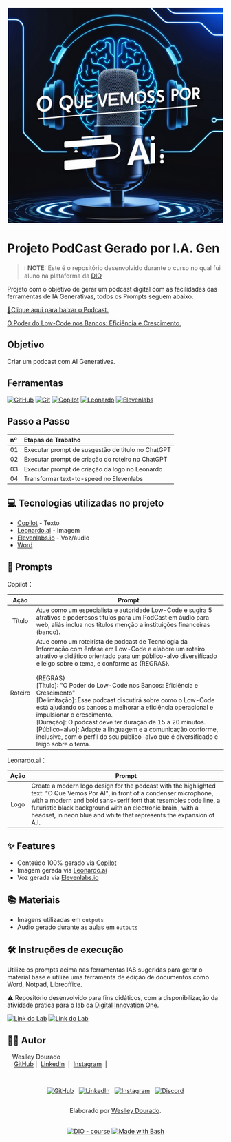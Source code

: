 

<p align="center">
<img 
    src="./outputs/logo-podcast.jpg"
    width="500"  
/>
</p>


# Projeto PodCast Gerado por I.A. Gen

 > ℹ️ **NOTE:** Este é o repositório desenvolvido durante o curso no qual fui aluno na plataforma da [DIO](https://dio.me)

Projeto com o objetivo de gerar um podcast digital com as facilidades das ferramentas de IA Generativas, todos os Prompts seguem abaixo.

<a href="./outputs/Podcast_O_que_vem_por_AI.mp3" title="Baixa o Postcast"> 📕Clique aqui para baixar o Podcast. 

  O Poder do Low-Code nos Bancos: Eficiência e Crescimento.</a>

## Objetivo
Criar um podcast com AI Generatives.

## Ferramentas
[![GitHub](https://img.shields.io/badge/GitHub-000?style=for-the-badge&logo=github&logoColor=30A3DC)](https://docs.github.com/)
[![Git](https://img.shields.io/badge/Git-000?style=for-the-badge&logo=git&logoColor=E94D5F)](https://git-scm.com/doc) 
[![Copilot](https://img.shields.io/badge/Copilot-000?style=for-the-badge&logo=Copilot&logoColor=FFFFF)](https://copilot.microsoft.com/)
[![Leonardo](https://img.shields.io/badge/Leonardo.ai-A020F0?style=for-the-badge&logo=#&logoColor=FFFFF)](https://app.leonardo.ai/) 
[![Elevenlabs](https://img.shields.io/badge/Elevenlabs.io-FFFFFF?style=for-the-badge&logo=#&logoColor=E94D5F)](https://elevenlabs.io/) 



## Passo a Passo
<table>
  <thead>
    <tr align="left">
      <th>nº</th>
      <th>Etapas de Trabalho</th>
    </tr>
  </thead>
  <tbody align="left">
    <tr>
      <td>01</td>
      <td>Executar prompt de susgestão de titulo no ChatGPT</td>
    </tr>
    <tr>
      <td>02</td>
      <td>Executar prompt de criação do roteiro no ChatGPT</td>
    </tr>
    <tr>
      <td>03</td>
      <td>Executar prompt de criação da logo no Leonardo</td>  
    </tr>
    <tr>
      <td>04</td>
      <td>Transformar text-to-speed no Elevenlabs</td>    
    </tr>
  </tbody>
</table>


## 💻 Tecnologias utilizadas no projeto

- [Copilot](https://copilot.microsoft.com/) - Texto
- [Leonardo.ai](https://app.leonardo.ai/) - Imagem
- [Elevenlabs.io](https://elevenlabs.io/) - Voz/áudio
- [Word](https://www.microsoft.com/en/microsoft-365/word)

## 🧠 Prompts

Copilot：

|   Ação   | Prompt                                                                     |
| :------: | ------------------------------------------------------------------------------------------------------------------------------------------------------------------------------------------------------------------------------------------------------------------------------ |
|  Título  | Atue como um especialista e autoridade Low-Code e sugira 5 atrativos e poderosos títulos para um PodCast em áudio para web, aliás inclua nos títulos menção a instituições financeiras (banco).                 |
| Roteiro | Atue como um roteirista de podcast de Tecnologia da Informação com ênfase em Low-Code e elabore um roteiro atrativo e didático orientado para um público-alvo diversificado e leigo sobre o tema, e conforme as {REGRAS}. <br><br>{REGRAS} <br>[Título]: "O Poder do Low-Code nos Bancos: Eficiência e Crescimento" <br> [Delimitação]: Esse podcast discutirá sobre como o Low-Code está ajudando os bancos a melhorar a eficiência operacional e impulsionar o crescimento. <br> [Duração]: O podcast deve ter duração de 15 a 20 minutos. <br> [Público-alvo]: Adapte a linguagem e a comunicação conforme, inclusive, com o perfil do seu público-alvo que é diversificado e leigo sobre o tema.          |


Leonardo.ai：

|  Ação  |     Prompt   |                                                
| :----: | -------------------------------------------------------------------------------------- | 
| Logo | Create a modern logo design for the podcast with the highlighted text: "O Que Vemos Por AI", in front of a condenser microphone, with a modern and bold sans-serif font that resembles code line, a futuristic black background with an electronic brain , with a headset, in neon blue and white that represents the expansion of A.I. |

## ✨ Features

- Conteúdo 100% gerado via [Copilot](https://copilot.microsoft.com/)
- Imagem gerada via [Leonardo.ai](https://app.leonardo.ai/) 
- Voz gerada via [Elevenlabs.io](https://elevenlabs.io/) 

## 📚 Materiais

- Imagens utilizadas em `outputs`
- Audio gerado durante as aulas em `outputs`

## 🛠️ Instruções de execução

Utilize os prompts acima nas ferramentas IAS sugeridas para gerar o material base e utilize uma ferramenta de edição de documentos como Word, Notpad, Libreoffice.

⚠️
Repositório desenvolvido para fins didáticos, com a disponibilização da atividade prática para o lab da [Digital Innovation One](https://www.dio.me/).

[![Link do Lab](https://img.shields.io/badge/▶-000?style=for-the-badge&logo=movie&logoColor=E94D5F)](https://web.dio.me/project/criando-um-podcast-com-ias/learning/14404448-7f07-4145-aa33-7be543a13afe?back=/track/coding-the-future-ia-generativa-microsoft-copilot&tab=undefined&moduleId=undefined) 
[![Link do Lab](https://img.shields.io/badge/Acesse%20o%20Lab%20na%20Plataforma-E94D5F?style=for-the-badge)](https://web.dio.me/project/criando-um-podcast-com-ias/learning/14404448-7f07-4145-aa33-7be543a13afe?back=/track/coding-the-future-ia-generativa-microsoft-copilot&tab=undefined&moduleId=undefined)

## 👨‍💻 Autor

<p>
    <img 
      align=left 
      margin=10 
      width=80 
      src=""
    />
    <p>&nbsp&nbsp&nbspWeslley Dourado<br>
    &nbsp&nbsp&nbsp
    <a href="https://github.com/weslleydourado/">
    GitHub</a>&nbsp;|&nbsp;
    <a href="https://linkedin.com/in/weslleydourado">LinkedIn</a>
&nbsp;|&nbsp;
    <a href="https://instagram.com/weslley.dourado/">
    Instagram</a>
&nbsp;|&nbsp;</p>
</p>
<br/>
<p>

<div align="center">

[![GitHub](https://img.shields.io/badge/GitHub-%23121011.svg?logo=github&logoColor=white)](https://github.com/weslleydourado/) &nbsp;
[![LinkedIn](https://img.shields.io/badge/Linkedin-%230077B5.svg?logo=linkedin&logoColor=white)](www.linkedin.com/in/weslleydourado) &nbsp;
[![Instagram](https://img.shields.io/badge/Instagram-%23E4405F.svg?logo=Instagram&logoColor=white)](https://instagram.com/weslley.dourado/) &nbsp;
[![Discord](https://img.shields.io/badge/Discord-%235865F2.svg?&logo=discord&logoColor=white)](https://discord.com/channels/@wllyid)
</div>

##
<div align="center">Elaborado por <a href="https://github.com/weslleydourado/">Weslley Dourado</a>.</div>
</br>
<p align="center">
<a href="https://dio.me/"><img src="https://img.shields.io/badge/DIO-Course-28DA77?logo=youtube" alt="DIO - course"></a>
<a href="https://www.gnu.org/software/bash/" title="Go to Bash homepage"><img src="https://img.shields.io/badge/Prompt-Project-blue?logo=gnu-bash&amp;logoColor=white" alt="Made with Bash"></a></p>